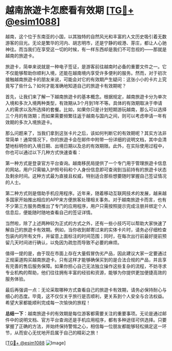 # 越南旅遊卡怎麽看有效期 [[TG💪+ @esim1088](https://t.me/s/esim1088)]

越南，这个位于东南亚的小国，以其独特的自然风光和丰富的人文历史吸引着无数游客的目光。无论是繁华的河内、胡志明市，还是宁静的岘港、芽庄，都让人心驰神往。而当我们在享受这一切的时候，有一样东西却是我们不可忽视的——那就是越南的旅遊卡。

旅遊卡，简单来说就是一种电子签证，是游客前往越南时必备的重要文件之一。它不仅能够帮助你顺利入境，还能在越南境内享受许多便利的服务。然而，对于初次接触越南旅遊卡的朋友来说，可能会对它的有效期产生疑问：这张小小的卡片上究竟写了些什么？如何才能准确地知道自己的旅遊卡有效期呢？

首先，让我们来了解一下越南旅遊卡的基本概念。根据规定，越南旅遊卡分为单次入境和多次入境两种类型，有效期从3个月到1年不等。具体的有效期取决于申请人的需求以及所选择的套餐。比如，如果你只是计划短期游玩越南，那么可以选择三个月的有效期；而如果需要频繁往返于越南与国内之间，则可以考虑申请一年有效期的多次入境旅遊卡。

那么问题来了，当我们拿到这张卡片之后，该如何判断它的有效期呢？其实方法非常简单！通常情况下，你的旅遊卡会在邮件中附带一份详细的说明文档，其中会清楚地标明你的入境日期、出境日期以及总的有效期限。此外，在实际使用过程中，你也可以通过以下几种方式快速查看：

第一种方式是登录官方平台查询。越南移民局提供了一个专门用于管理旅遊卡信息的网站，用户只需输入护照号码和个人身份信息即可查询到当前持有的旅遊卡状态及剩余时间。这种方式最为直接且权威，特别适合那些想要随时掌握自己签证情况的人士。

第二种方式则是借助手机应用程序。近年来，随着移动互联网技术的发展，越来越多国家开始推出相应的APP来方便旅客处理相关事务。对于越南旅遊卡而言，也有不少第三方服务商推出了专门的应用程序，用户只需按照提示完成注册并绑定个人信息后，便能随时随地查看自己的签证详情。

当然啦，除了上述两种较为正式的方式之外，还有一些小技巧可以帮助大家快速了解自己的旅遊卡有效期。例如，当你收到邮寄过来的实体卡片时，请务必仔细检查包装内的所有文件，并留意上面标注的时间范围；同时，在每次出行前最好提前预留几天时间进行确认，以免因为疏忽而导致不必要的麻烦。

值得一提的是，由于现在市面上存在大量假冒伪劣产品，因此建议大家一定要通过正规渠道购买越南旅遊卡。只有这样才能够确保买到的是合法合规的产品，并且享有完善的售后服务保障。如果你担心自己无法独立操作这些复杂的流程，不妨寻求专业机构的帮助，他们往往拥有丰富的经验和资源，能够为你提供更加便捷高效的服务体验。

最后再强调一点：无论采取哪种方式查看自己的旅遊卡有效期，请务必保持耐心与细心的态度。毕竟，这不仅仅关乎旅行是否顺利，更关系到个人安全与合法权益。希望大家都能顺利完成每一次愉快的旅程！

**总结一下**：越南旅遊卡的有效期是每位游客都需要关注的重要事项。无论是通过邮件中的说明文档、官方平台查询还是手机应用程序，都有多种途径可供选择。只要掌握了正确的方法，并始终保持警惕之心，相信每一位朋友都能够轻松搞定这一环节，从而安心无忧地开启属于自己的精彩之旅！

[[TG💪+ @esim1088](https://t.me/s/esim1088) ![Image](https://i.postimg.cc/4NQfJmqS/Snipaste-2025-05-13-00-14-12.png)]